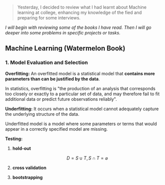 > Yesterday, I decided to review what I had learnt about Machine learning at college, enhancing my knowledge of the fied and preparing for some interviews.

*I will begin with reviewing some of the books I have read. Then I will go deeper into some problems in specific projects or tasks.*

## Machine Learning (Watermelon Book)

### 1. Model Evaluation and Selection

**Overfitting:**  An overfitted model is a statistical model that **contains more parameters than can be justified by the data**.

In statistics, overfitting is "the production of an analysis that corresponds too closely or exactly to a particular set of data, and may therefore fail to fit additional data or predict future observations reliably".

**Underfitting:** It occurs when a statistical model cannot adequately capture the underlying structure of the data.

Underfitted model is a model where some parameters or terms that would appear in a correctly specified model are missing.

**Testing:**

1. **hold-out**

   $$ D=S\cup T, S\cap T=\varnothing $$

2. **cross validation**

    

3. **bootstrapping**

